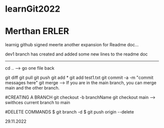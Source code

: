 # learnGit2022


# Merthan ERLER
learnig github
signed meerte 
another expansion for Readme doc...


dev1 branch has created and added some new lines to the readme doc

********************************************
cd ..  --> go one file back


git diff
git pull
git push
git add *
git add test1.txt
git commit -a -m "commit messages here"
git merge --> If you are in the main branch, you can merge main and the other branch.

  
#CREATING A BRANCH
git checkout -b branchName
git checkout main  --> swithces current branch to main

#DELETE COMMANDS
$ git branch -d <local-branch>
$ git push origin --delete <remote-branch-name>


29.11.2022


